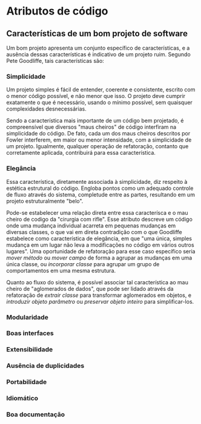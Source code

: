 # Atributos de código

## Características de um bom projeto de software

Um bom projeto apresenta um conjunto específico de características, e a ausência dessas características é indicativo de um projeto ruim. Segundo Pete Goodliffe, tais características são:

### Simplicidade

Um projeto simples é fácil de entender, coerente e consistente, escrito com o menor código possível, e não menor que isso. O projeto deve cumprir exatamente o que é necessário, usando o mínimo possível, sem quaisquer complexidades desnecessárias.

Sendo a característica mais importante de um código bem projetado, é compreensível que diversos "maus cheiros" de código interfiram na simplicidade do código. De fato, cada um dos maus cheiros descritos por Fowler interferem, em maior ou menor intensidade, com a simplicidade de um projeto. Igualmente, qualquer operação de refatoração, contanto que corretamente aplicada, contribuirá para essa característica.

### Elegância

Essa característica, diretamente associada à simplicidade, diz respeito à estética estrutural do código. Engloba pontos como um adequado controle de fluxo através do sistema, completude entre as partes, resultando em um projeto estruturalmente "belo".

Pode-se estabelecer uma relação direta entre essa caracterísca e o mau cheiro de codigo da "cirurgia com rifle". Esse atributo descreve um código onde uma mudança individual acarreta em pequenas mudanças em diversas classes, o que vai em direta contradição com o que Goodliffe estabelece como característica de elegância, em que "uma única, simples mudança em um lugar não leva a modificações no código em vários outros lugares". Uma oportunidade de refatoração para esse caso específico seria _mover método_ ou _mover campo_ de forma a agrupar as mudanças em uma única classe, ou _incorporar classe_ para agrupar um grupo de comportamentos em uma mesma estrutura.

Quanto ao fluxo do sistema, é possível associar tal característica ao mau cheiro de "aglomerados de dados", que pode ser lidado através da refatoração de _extrair classe_ para transformar aglomerados em objetos, e _introduzir objeto parâmetro_ ou _preservar objeto inteiro_ para simplificar-los.

### Modularidade

### Boas interfaces

### Extensibilidade

### Ausência de duplicidades

### Portabilidade

### Idiomático

### Boa documentação
